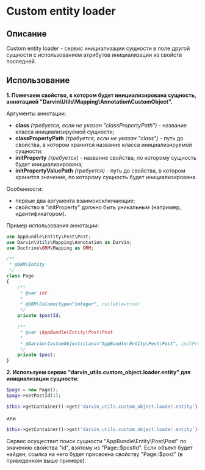 Custom entity loader
====================

## Описание

Custom entity loader - сервис инициализации сущности в поле другой сущности с использованием атрибутов инициализации из
 свойств последней.

## Использование

**1. Помечаем свойство, в котором будет инициализирована сущность, аннотацией "Darvin\Utils\Mapping\Annotation\CustomObject".**

Аргументы аннотации:

- **class** *(требуется, если не указан "classPropertyPath")* - название класса инициализируемой сущности;
- **classPropertyPath** *(требуется, если не указан "class")* - путь до свойства, в котором хранится название класса
 инициализируемой сущности;
- **initProperty** *(требуется)* - название свойства, по которому сущность будет инициализирована;
- **initPropertyValuePath** *(требуется)* - путь до свойства, в котором хранится значение, по которому сущность будет
 инициализирована.

Особенности:

- первые два аргумента взаимоисключающие;
- свойство в "initProperty" должно быть уникальным (например, идентификатором).

Пример использования аннотации:

```php
use AppBundle\Entity\Post\Post;
use Darvin\Utils\Mapping\Annotation as Darvin;
use Doctrine\ORM\Mapping as ORM;

/**
 * @ORM\Entity
 */
class Page
{
    /**
     * @var int
     *
     * @ORM\Column(type="integer", nullable=true)
     */
    private $postId;

    /**
     * @var \AppBundle\Entity\Post\Post
     *
     * @Darvin\CustomObject(class="AppBundle\Entity\Post\Post", initProperty="id", initPropertyValuePath="postId")
     */
    private $post;
}
```

**2. Используем сервис "darvin_utils.custom_object.loader.entity" для инициализации сущности:**

```php
$page = new Page();
$page->setPostId(1);

$this->getContainer()->get('darvin_utils.custom_object.loader.entity')->loadForObject($page);
```

или

```php
$this->getContainer()->get('darvin_utils.custom_object.loader.entity')->loadForObjects(array($page));
```

Сервис осуществит поиск сущности "AppBundle\Entity\Post\Post" по значению свойства "id", взятому из "Page::$postId".
Если объект будет найден, ссылка на него будет присвоена свойству "Page::$post" (в приведенном выше примере).
